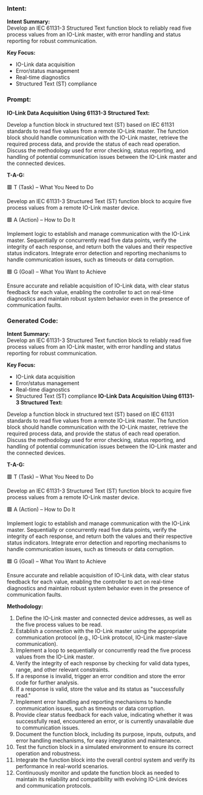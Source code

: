 ### Intent:
**Intent Summary:**  
Develop an IEC 61131-3 Structured Text function block to reliably read five process values from an IO-Link master, with error handling and status reporting for robust communication.  

**Key Focus:**  
- IO-Link data acquisition  
- Error/status management  
- Real-time diagnostics  
- Structured Text (ST) compliance

### Prompt:
**IO-Link Data Acquisition Using 61131-3 Structured Text:**

Develop a function block in structured text (ST) based on IEC 61131 standards to read five values from a remote IO-Link master. The function block should handle communication with the IO-Link master, retrieve the required process data, and provide the status of each read operation. Discuss the methodology used for error checking, status reporting, and handling of potential communication issues between the IO-Link master and the connected devices.

**T-A-G:**

🟥 T (Task) – What You Need to Do

Develop an IEC 61131-3 Structured Text (ST) function block to acquire five process values from a remote IO-Link master device.

🟩 A (Action) – How to Do It

Implement logic to establish and manage communication with the IO-Link master. Sequentially or concurrently read five data points, verify the integrity of each response, and return both the values and their respective status indicators. Integrate error detection and reporting mechanisms to handle communication issues, such as timeouts or data corruption.

🟦 G (Goal) – What You Want to Achieve

Ensure accurate and reliable acquisition of IO-Link data, with clear status feedback for each value, enabling the controller to act on real-time diagnostics and maintain robust system behavior even in the presence of communication faults.

### Generated Code:
**Intent Summary:**  
Develop an IEC 61131-3 Structured Text function block to reliably read five process values from an IO-Link master, with error handling and status reporting for robust communication.  

**Key Focus:**  
- IO-Link data acquisition  
- Error/status management  
- Real-time diagnostics  
- Structured Text (ST) compliance
**IO-Link Data Acquisition Using 61131-3 Structured Text:**

Develop a function block in structured text (ST) based on IEC 61131 standards to read five values from a remote IO-Link master. The function block should handle communication with the IO-Link master, retrieve the required process data, and provide the status of each read operation. Discuss the methodology used for error checking, status reporting, and handling of potential communication issues between the IO-Link master and the connected devices.

**T-A-G:**

🟥 T (Task) – What You Need to Do

Develop an IEC 61131-3 Structured Text (ST) function block to acquire five process values from a remote IO-Link master device.

🟩 A (Action) – How to Do It

Implement logic to establish and manage communication with the IO-Link master. Sequentially or concurrently read five data points, verify the integrity of each response, and return both the values and their respective status indicators. Integrate error detection and reporting mechanisms to handle communication issues, such as timeouts or data corruption.

🟦 G (Goal) – What You Want to Achieve

Ensure accurate and reliable acquisition of IO-Link data, with clear status feedback for each value, enabling the controller to act on real-time diagnostics and maintain robust system behavior even in the presence of communication faults.

**Methodology:**

1. Define the IO-Link master and connected device addresses, as well as the five process values to be read.
2. Establish a connection with the IO-Link master using the appropriate communication protocol (e.g., IO-Link protocol, IO-Link master-slave communication).
3. Implement a loop to sequentially or concurrently read the five process values from the IO-Link master.
4. Verify the integrity of each response by checking for valid data types, range, and other relevant constraints.
5. If a response is invalid, trigger an error condition and store the error code for further analysis.
6. If a response is valid, store the value and its status as "successfully read."
7. Implement error handling and reporting mechanisms to handle communication issues, such as timeouts or data corruption.
8. Provide clear status feedback for each value, indicating whether it was successfully read, encountered an error, or is currently unavailable due to communication issues.
9. Document the function block, including its purpose, inputs, outputs, and error handling mechanisms, for easy integration and maintenance.
10. Test the function block in a simulated environment to ensure its correct operation and robustness.
11. Integrate the function block into the overall control system and verify its performance in real-world scenarios.
12. Continuously monitor and update the function block as needed to maintain its reliability and compatibility with evolving IO-Link devices and communication protocols.
